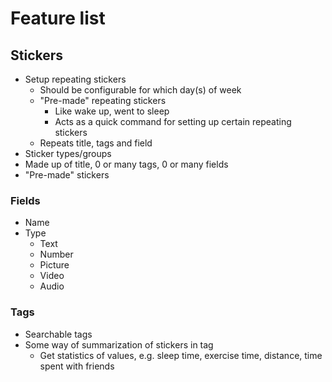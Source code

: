 # Feature list

## __Stickers__
- Setup repeating stickers
    - Should be configurable for which day(s) of week
    - "Pre-made" repeating stickers
        - Like wake up, went to sleep
        - Acts as a quick command for setting up certain repeating stickers
    - Repeats title, tags and field
- Sticker types/groups
- Made up of title, 0 or many tags, 0 or many fields
- "Pre-made" stickers

### Fields
- Name
- Type
    - Text
    - Number
    - Picture
    - Video
    - Audio


### Tags
- Searchable tags
- Some way of summarization of stickers in tag
    - Get statistics of values, e.g. sleep time, exercise time, distance, time spent with friends
